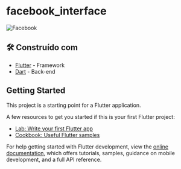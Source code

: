 # facebook_interface


![Facebook](https://user-images.githubusercontent.com/3016393/196211943-a4666d02-def7-477d-9a22-d0dde0c1b5af.gif) 

## 🛠️ Construído com

* [Flutter](https://docs.flutter.dev/) - Framework
* [Dart](https://dart.dev/guides)      - Back-end

## Getting Started

This project is a starting point for a Flutter application.

A few resources to get you started if this is your first Flutter project:

- [Lab: Write your first Flutter app](https://docs.flutter.dev/get-started/codelab)
- [Cookbook: Useful Flutter samples](https://docs.flutter.dev/cookbook)

For help getting started with Flutter development, view the
[online documentation](https://docs.flutter.dev/), which offers tutorials,
samples, guidance on mobile development, and a full API reference.
